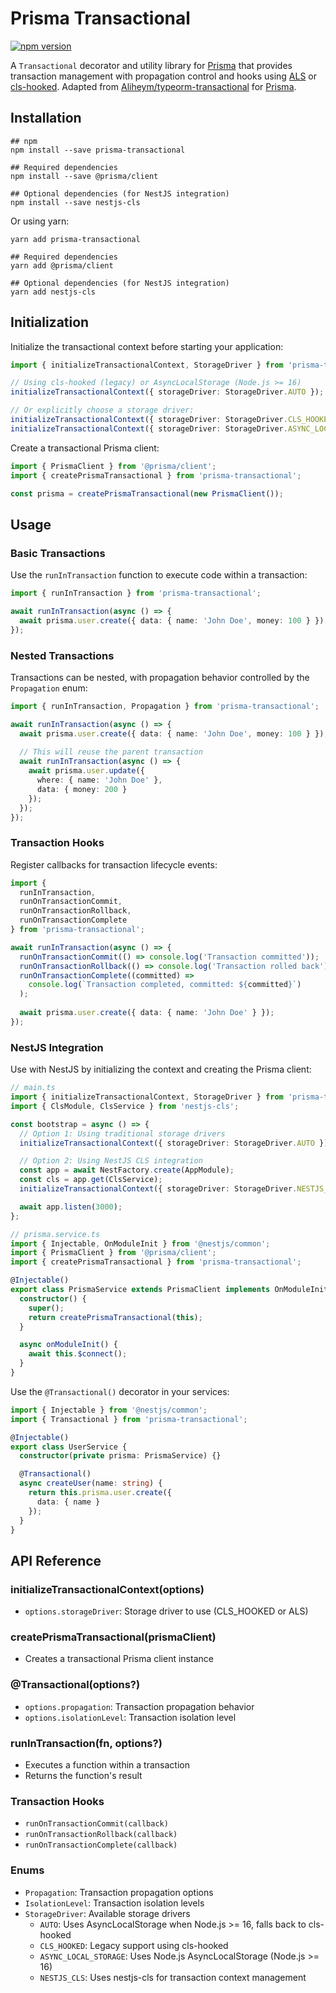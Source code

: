
# Prisma Transactional
[![npm version](http://img.shields.io/npm/v/prisma-transactional.svg?style=flat)](https://npmjs.org/package/prisma-transactional "View this project on npm")

A `Transactional` decorator and utility library for [Prisma](https://www.prisma.io/) that provides transaction management with propagation control and hooks using [ALS](https://nodejs.org/api/async_context.html#class-asynclocalstorage) or [cls-hooked](https://www.npmjs.com/package/cls-hooked). Adapted from [Aliheym/typeorm-transactional](https://github.com/Aliheym/typeorm-transactional) for [Prisma](https://www.prisma.io/).

## Installation

```shell
## npm
npm install --save prisma-transactional

## Required dependencies
npm install --save @prisma/client

## Optional dependencies (for NestJS integration)
npm install --save nestjs-cls
```

Or using yarn:

```shell
yarn add prisma-transactional

## Required dependencies
yarn add @prisma/client

## Optional dependencies (for NestJS integration)
yarn add nestjs-cls
```

## Initialization

Initialize the transactional context before starting your application:

```typescript
import { initializeTransactionalContext, StorageDriver } from 'prisma-transactional';

// Using cls-hooked (legacy) or AsyncLocalStorage (Node.js >= 16)
initializeTransactionalContext({ storageDriver: StorageDriver.AUTO });

// Or explicitly choose a storage driver:
initializeTransactionalContext({ storageDriver: StorageDriver.CLS_HOOKED }); // Legacy support
initializeTransactionalContext({ storageDriver: StorageDriver.ASYNC_LOCAL_STORAGE }); // Node.js >= 16
```

Create a transactional Prisma client:

```typescript
import { PrismaClient } from '@prisma/client';
import { createPrismaTransactional } from 'prisma-transactional';

const prisma = createPrismaTransactional(new PrismaClient());
```

## Usage

### Basic Transactions

Use the `runInTransaction` function to execute code within a transaction:

```typescript
import { runInTransaction } from 'prisma-transactional';

await runInTransaction(async () => {
  await prisma.user.create({ data: { name: 'John Doe', money: 100 } });
});
```

### Nested Transactions

Transactions can be nested, with propagation behavior controlled by the `Propagation` enum:

```typescript
import { runInTransaction, Propagation } from 'prisma-transactional';

await runInTransaction(async () => {
  await prisma.user.create({ data: { name: 'John Doe', money: 100 } });
  
  // This will reuse the parent transaction
  await runInTransaction(async () => {
    await prisma.user.update({
      where: { name: 'John Doe' },
      data: { money: 200 }
    });
  });
});
```

### Transaction Hooks

Register callbacks for transaction lifecycle events:

```typescript
import { 
  runInTransaction, 
  runOnTransactionCommit,
  runOnTransactionRollback,
  runOnTransactionComplete 
} from 'prisma-transactional';

await runInTransaction(async () => {
  runOnTransactionCommit(() => console.log('Transaction committed'));
  runOnTransactionRollback(() => console.log('Transaction rolled back'));
  runOnTransactionComplete((committed) => 
    console.log(`Transaction completed, committed: ${committed}`)
  );
  
  await prisma.user.create({ data: { name: 'John Doe' } });
});
```

### NestJS Integration

Use with NestJS by initializing the context and creating the Prisma client:

```typescript
// main.ts
import { initializeTransactionalContext, StorageDriver } from 'prisma-transactional';
import { ClsModule, ClsService } from 'nestjs-cls';

const bootstrap = async () => {
  // Option 1: Using traditional storage drivers
  initializeTransactionalContext({ storageDriver: StorageDriver.AUTO });

  // Option 2: Using NestJS CLS integration
  const app = await NestFactory.create(AppModule);
  const cls = app.get(ClsService);
  initializeTransactionalContext({ storageDriver: StorageDriver.NESTJS_CLS, cls });

  await app.listen(3000);
};

// prisma.service.ts
import { Injectable, OnModuleInit } from '@nestjs/common';
import { PrismaClient } from '@prisma/client';
import { createPrismaTransactional } from 'prisma-transactional';

@Injectable()
export class PrismaService extends PrismaClient implements OnModuleInit {
  constructor() {
    super();
    return createPrismaTransactional(this);
  }

  async onModuleInit() {
    await this.$connect();
  }
}
```

Use the `@Transactional()` decorator in your services:

```typescript
import { Injectable } from '@nestjs/common';
import { Transactional } from 'prisma-transactional';

@Injectable()
export class UserService {
  constructor(private prisma: PrismaService) {}

  @Transactional()
  async createUser(name: string) {
    return this.prisma.user.create({
      data: { name }
    });
  }
}
```

## API Reference

### initializeTransactionalContext(options)
- `options.storageDriver`: Storage driver to use (CLS_HOOKED or ALS)

### createPrismaTransactional(prismaClient)
- Creates a transactional Prisma client instance

### @Transactional(options?)
- `options.propagation`: Transaction propagation behavior
- `options.isolationLevel`: Transaction isolation level

### runInTransaction(fn, options?)
- Executes a function within a transaction
- Returns the function's result

### Transaction Hooks
- `runOnTransactionCommit(callback)`
- `runOnTransactionRollback(callback)`
- `runOnTransactionComplete(callback)`

### Enums
- `Propagation`: Transaction propagation options
- `IsolationLevel`: Transaction isolation levels
- `StorageDriver`: Available storage drivers
  - `AUTO`: Uses AsyncLocalStorage when Node.js >= 16, falls back to cls-hooked
  - `CLS_HOOKED`: Legacy support using cls-hooked
  - `ASYNC_LOCAL_STORAGE`: Uses Node.js AsyncLocalStorage (Node.js >= 16)
  - `NESTJS_CLS`: Uses nestjs-cls for transaction context management

